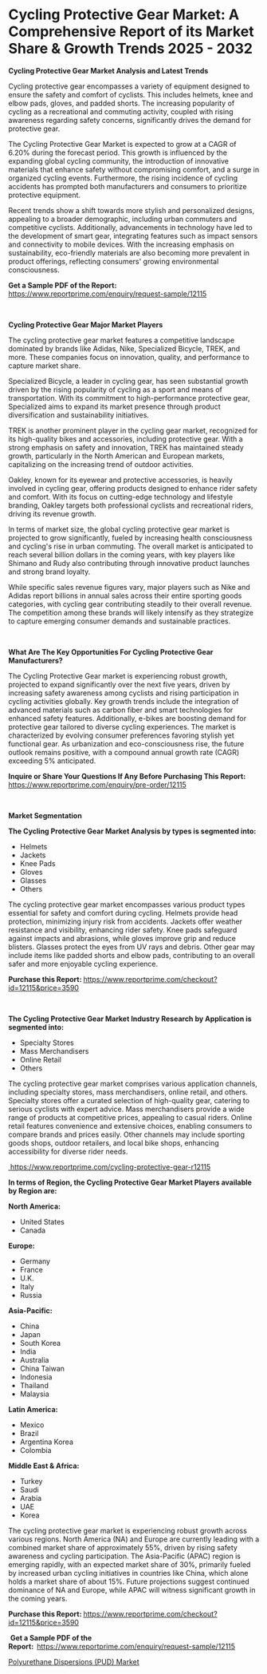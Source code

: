 <p><h1>Cycling Protective Gear Market: A Comprehensive Report of its Market Share & Growth Trends 2025 - 2032</h1></p><p><strong>Cycling Protective Gear Market Analysis and Latest Trends</strong></p>
<p><p>Cycling protective gear encompasses a variety of equipment designed to ensure the safety and comfort of cyclists. This includes helmets, knee and elbow pads, gloves, and padded shorts. The increasing popularity of cycling as a recreational and commuting activity, coupled with rising awareness regarding safety concerns, significantly drives the demand for protective gear.</p><p>The Cycling Protective Gear Market is expected to grow at a CAGR of 6.20% during the forecast period. This growth is influenced by the expanding global cycling community, the introduction of innovative materials that enhance safety without compromising comfort, and a surge in organized cycling events. Furthermore, the rising incidence of cycling accidents has prompted both manufacturers and consumers to prioritize protective equipment.</p><p>Recent trends show a shift towards more stylish and personalized designs, appealing to a broader demographic, including urban commuters and competitive cyclists. Additionally, advancements in technology have led to the development of smart gear, integrating features such as impact sensors and connectivity to mobile devices. With the increasing emphasis on sustainability, eco-friendly materials are also becoming more prevalent in product offerings, reflecting consumers' growing environmental consciousness.</p></p>
<p><strong>Get a Sample PDF of the Report:&nbsp;</strong> <a href="https://www.reportprime.com/enquiry/request-sample/12115?utm_campaign=2627&utm_medium=2&utm_source=Github&utm_content=ia&utm_term=18032025&utm_id=cycling-protective-gear">https://www.reportprime.com/enquiry/request-sample/12115</a></p>
<p>&nbsp;</p>
<p><strong>Cycling Protective Gear Major Market Players</strong></p>
<p><p>The cycling protective gear market features a competitive landscape dominated by brands like Adidas, Nike, Specialized Bicycle, TREK, and more. These companies focus on innovation, quality, and performance to capture market share.</p><p>Specialized Bicycle, a leader in cycling gear, has seen substantial growth driven by the rising popularity of cycling as a sport and means of transportation. With its commitment to high-performance protective gear, Specialized aims to expand its market presence through product diversification and sustainability initiatives.</p><p>TREK is another prominent player in the cycling gear market, recognized for its high-quality bikes and accessories, including protective gear. With a strong emphasis on safety and innovation, TREK has maintained steady growth, particularly in the North American and European markets, capitalizing on the increasing trend of outdoor activities.</p><p>Oakley, known for its eyewear and protective accessories, is heavily involved in cycling gear, offering products designed to enhance rider safety and comfort. With its focus on cutting-edge technology and lifestyle branding, Oakley targets both professional cyclists and recreational riders, driving its revenue growth.</p><p>In terms of market size, the global cycling protective gear market is projected to grow significantly, fueled by increasing health consciousness and cycling's rise in urban commuting. The overall market is anticipated to reach several billion dollars in the coming years, with key players like Shimano and Rudy also contributing through innovative product launches and strong brand loyalty.</p><p>While specific sales revenue figures vary, major players such as Nike and Adidas report billions in annual sales across their entire sporting goods categories, with cycling gear contributing steadily to their overall revenue. The competition among these brands will likely intensify as they strategize to capture emerging consumer demands and sustainable practices.</p></p>
<p>&nbsp;</p>
<p><strong>What Are The Key Opportunities For Cycling Protective Gear Manufacturers?</strong></p>
<p><p>The Cycling Protective Gear market is experiencing robust growth, projected to expand significantly over the next five years, driven by increasing safety awareness among cyclists and rising participation in cycling activities globally. Key growth trends include the integration of advanced materials such as carbon fiber and smart technologies for enhanced safety features. Additionally, e-bikes are boosting demand for protective gear tailored to diverse cycling experiences. The market is characterized by evolving consumer preferences favoring stylish yet functional gear. As urbanization and eco-consciousness rise, the future outlook remains positive, with a compound annual growth rate (CAGR) exceeding 5% anticipated.</p></p>
<p><strong>Inquire or Share Your Questions If Any Before Purchasing This Report:</strong> <a href="https://www.reportprime.com/enquiry/pre-order/12115?utm_campaign=2627&utm_medium=2&utm_source=Github&utm_content=ia&utm_term=18032025&utm_id=cycling-protective-gear">https://www.reportprime.com/enquiry/pre-order/12115</a></p>
<p>&nbsp;</p>
<p><strong>Market Segmentation</strong></p>
<p><strong>The Cycling Protective Gear Market Analysis by types is segmented into:</strong></p>
<p><ul><li>Helmets</li><li>Jackets</li><li>Knee Pads</li><li>Gloves</li><li>Glasses</li><li>Others</li></ul></p>
<p><p>The cycling protective gear market encompasses various product types essential for safety and comfort during cycling. Helmets provide head protection, minimizing injury risk from accidents. Jackets offer weather resistance and visibility, enhancing rider safety. Knee pads safeguard against impacts and abrasions, while gloves improve grip and reduce blisters. Glasses protect the eyes from UV rays and debris. Other gear may include items like padded shorts and elbow pads, contributing to an overall safer and more enjoyable cycling experience.</p></p>
<p><strong>Purchase this Report:&nbsp;</strong><a href="https://www.reportprime.com/checkout?id=12115&price=3590&utm_campaign=2627&utm_medium=2&utm_source=Github&utm_content=ia&utm_term=18032025&utm_id=cycling-protective-gear">https://www.reportprime.com/checkout?id=12115&price=3590</a></p>
<p>&nbsp;</p>
<p><strong>The Cycling Protective Gear Market Industry Research by Application is segmented into:</strong></p>
<p><ul><li>Specialty Stores</li><li>Mass Merchandisers</li><li>Online Retail</li><li>Others</li></ul></p>
<p><p>The cycling protective gear market comprises various application channels, including specialty stores, mass merchandisers, online retail, and others. Specialty stores offer a curated selection of high-quality gear, catering to serious cyclists with expert advice. Mass merchandisers provide a wide range of products at competitive prices, appealing to casual riders. Online retail features convenience and extensive choices, enabling consumers to compare brands and prices easily. Other channels may include sporting goods shops, outdoor retailers, and local bike shops, enhancing accessibility for diverse rider needs.</p></p>
<p><a href="https://www.reportprime.com/cycling-protective-gear-r12115?utm_campaign=2627&utm_medium=2&utm_source=Github&utm_content=ia&utm_term=18032025&utm_id=cycling-protective-gear">&nbsp;https://www.reportprime.com/cycling-protective-gear-r12115</a></p>
<p><strong>In terms of Region, the Cycling Protective Gear Market Players available by Region are:</strong></p>
<p>
    <p> <strong> North America: </strong>
        <ul>
            <li>United States</li>
            <li>Canada</li>
        </ul>
        </p> 
    <p> <strong> Europe: </strong>
        <ul>
            <li>Germany</li>
            <li>France</li>
            <li>U.K.</li>
            <li>Italy</li>
            <li>Russia</li>
        </ul>
        </p> 
    <p> <strong> Asia-Pacific: </strong>
        <ul>
            <li>China</li>
            <li>Japan</li>
            <li>South Korea</li>
            <li>India</li>
            <li>Australia</li>
            <li>China Taiwan</li>
            <li>Indonesia</li>
            <li>Thailand</li>
            <li>Malaysia</li>
        </ul>
        </p> 
    <p> <strong> Latin America: </strong>
        <ul>
            <li>Mexico</li>
            <li>Brazil</li>
            <li>Argentina Korea</li>
            <li>Colombia</li>
        </ul>
        </p> 
    <p> <strong> Middle East & Africa: </strong>
        <ul>
            <li>Turkey</li>
            <li>Saudi</li>
            <li>Arabia</li>
            <li>UAE</li>
            <li>Korea</li>
        </ul>
    </p>
    </p>
<p><p>The cycling protective gear market is experiencing robust growth across various regions. North America (NA) and Europe are currently leading with a combined market share of approximately 55%, driven by rising safety awareness and cycling participation. The Asia-Pacific (APAC) region is emerging rapidly, with an expected market share of 30%, primarily fueled by increased urban cycling initiatives in countries like China, which alone holds a market share of about 15%. Future projections suggest continued dominance of NA and Europe, while APAC will witness significant growth in the coming years.</p></p>
<p><strong>Purchase this Report: </strong><a href="https://www.reportprime.com/checkout?id=12115&price=3590&utm_campaign=2627&utm_medium=2&utm_source=Github&utm_content=ia&utm_term=18032025&utm_id=cycling-protective-gear">https://www.reportprime.com/checkout?id=12115&price=3590</a></p>
<p>&nbsp;<strong>Get a Sample PDF of the Report:&nbsp;&nbsp;</strong><a href="https://www.reportprime.com/enquiry/request-sample/12115?utm_campaign=2627&utm_medium=2&utm_source=Github&utm_content=ia&utm_term=18032025&utm_id=cycling-protective-gear">https://www.reportprime.com/enquiry/request-sample/12115</a></p>
<p><strong></strong></p>
<p><p><a href="https://github.com/sherikacas30/Market-Research-Report-List-1/blob/main/polyurethane-dispersions-pud-market.md?utm_campaign=2627&utm_medium=2&utm_source=Github&utm_content=ia&utm_term=18032025&utm_id=cycling-protective-gear">Polyurethane Dispersions (PUD) Market</a></p></p>